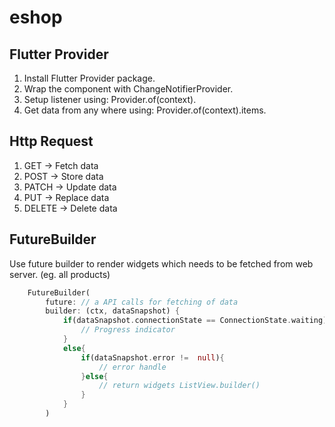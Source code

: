 # eshop

## Flutter Provider

1. Install Flutter Provider package.
2. Wrap the component with ChangeNotifierProvider.
3. Setup listener using: Provider.of<Products>(context).
4. Get data from any where using: Provider.of<Products>(context).items.

## Http Request

1. GET -> Fetch data
2. POST -> Store data
3. PATCH -> Update data
4. PUT -> Replace data
5. DELETE -> Delete data

## FutureBuilder
Use future builder to render widgets which needs to be fetched from web server. (eg. all products)

```dart 
    FutureBuilder(
        future: // a API calls for fetching of data
        builder: (ctx, dataSnapshot) {
            if(dataSnapshot.connectionState == ConnectionState.waiting){
                // Progress indicator
            }
            else{
                if(dataSnapshot.error !=  null){
                    // error handle
                }else{
                    // return widgets ListView.builder()
                }   
            }
        )
```